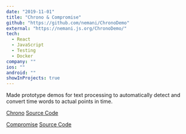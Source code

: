 ```yaml
---
date: "2019-11-01"
title: "Chrono & Compromise"
github: "https://github.com/nemani/ChronoDemo"
external: "https://nemani.js.org/ChronoDemo/"
tech:
  - React
  - JavaScript
  - Testing
  - Docker
company: ""
ios: ""
android: ""
showInProjects: true
---
```


Made prototype demos for text processing to automatically detect and convert time words to actual points in time.

[Chrono](https://nemani.js.org/ChronoDemo/) [Source Code](https://github.com/nemani/ChronoDemo/)

[Compromise](https://nemani.js.org/CompromiseDemo/) [Source Code](https://github.com/nemani/CompromiseDemo/)
